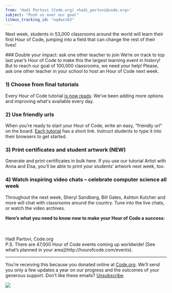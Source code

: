 ```yaml
---
from: 'Hadi Partovi (Code.org) <hadi_partovi@code.org>'
subject: "Push us over our goal"
litmus_tracking_id: "oq4wzzb3"
---
```


Next week, students in 53,000 classrooms around the world will learn their first Hour of Code, jumping into a field that can change the rest of their lives!

<if not whole school>
### Double your impact: ask one other teacher to join
We’re on track to top last year’s Hour of Code to make this the largest learning event in history! But to reach our goal of 100,000 classrooms, we need your help! Please, ask one other teacher in your school to host an Hour of Code next week.
<end>

### 1) Choose from final tutorials
Every Hour of Code tutorial [is now ready](http://code.org/learn). We’ve been adding more options and improving what's available every day.

### 2) Use friendly urls
When you’re ready to start your Hour of Code, write an easy, “friendly url” on the board. [Each tutorial](http://code.org/learn) has a short link. Instruct students to type it into their browsers to get started. 

### 3) Print certificates and student artwork (NEW)
Generate and print certificates in bulk here. If you use our tutorial Artist with Anna and Elsa, you’ll be able to print your students’ artwork next week, too.

### 4) Watch inspiring video chats – celebrate computer science all week
Throughout the next week, Sheryl Sandberg, Bill Gates, Ashton Kutcher and more will chat with classrooms around the country. Tune into the live chats, or watch the video archives. 



**Here’s what you need to know now to make your Hour of Code a success:**

<br/>
<br/>
Hadi Partovi, Code.org

<br/>
P.S. There are 47,000 Hour of Code events coming up worldwide! [See what’s planned in your area](http://hourofcode.com/events). 
<br/>
<hr/>

You’re receiving this because you donated online at [Code.org](https://code.org/). We’ll send you only a few updates a year on our progress and the outcomes of your generous support. Don’t like these emails? [Unsubscribe](<%= unsubscribe_link %>).

![](<%= tracking_pixel %>)

